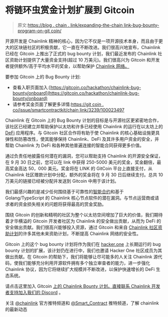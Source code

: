 # 将链环虫赏金计划扩展到 Gitcoin

> 原文:[https://blog . chain . link/expanding-the-chain link-bug-bounty-program-on-git coin/](https://blog.chain.link/expanding-the-chainlink-bug-bounty-program-onto-gitcoin/)

开源开发是 Chainlink 精神的核心，因为它不仅是一项开源技术本身，而且由于更大的区块链社区的积极贡献，它一直在不断改进。我们很高兴地宣布，Chainlink 已经在 Gitcoin 上推出了正式的 bug bounty 计划，我们最近发布的 Chainlink 社区资助计划提供了大量资金支持(超过 10 万美元)。我们很高兴为 Gitcoin 和开发者提供额外/高于平均水平的奖金，以帮助保护 [Chainlink 网络。](https://chain.link/)

要参加 Gitcoin 上的 Bug Bounty 计划:

*   查看入职页面加入:[https://gitcoin.co/hackathon/chainlink-bug-bounty/onboard](https://gitcoin.co/hackathon/chainlink-bug-bounty/onboard)
*   请参考奖金页面了解更多详情:[https://git coin . co/issue/smartcontractkit/chain link/3239/100023497](https://gitcoin.co/issue/smartcontractkit/chainlink/3239/100023497)

Chainlink 在 Gitcoin 上的 Bug Bounty 计划的目标是与开源社区更紧密地合作，该社区已经建立并帮助保护以太坊和许多已经使用 Chainlink 的运行在以太坊上的 [DeFi](https://chain.link/education/defi) 应用程序。与 Gitcoin 社区合作将有助于使 Chainlink 的核心基础设施更具弹性和防篡改性，使其能够保持 Chainlink、DeFi 及其许多用户资金的安全，并帮助 Chainlink 为 DeFi 和各种其他普遍连接的智能合同获得更多价值。

通过负责任地披露任何潜在的漏洞，您可以帮助支持 Chainlink 的开源安全保证，在 9 月 30 日之前，您可以在 link 中获得 250-5000 美元的奖金，奖金翻倍，最高奖金高达 50，000 美元。奖金将在 LINK 的 GitCoin 平台上直接支付，从 Chainlink 社区赠款计划中分配，额外的奖金将在 9 月 30 日后继续支付。总共 10 万美元的链接已经被分配并发送到 Gitcoin 中用于该计划。

我们最感兴趣的是减少任何围绕基于可靠性的[智能合约](https://chain.link/education/smart-contracts)和基于 Golang/TypeScript 的 Chainlink 核心节点软件的潜在漏洞。与节点运营商或请求者的资金损失相关的问题将获得最高的赏金奖励。

围绕 Gitcoin 的创新和精明的社区为整个以太坊空间增加了巨大的价值，我们期待着才华横溢的 Gitcoin 开发者社区为 Chainlink 的安全做出贡献，从而为 DeFi 的安全做出贡献。我们很高兴能够投入资源，通过 Gitcoin 和来自 [Chainlink 社区资助计划](https://blog.chain.link/introducing-the-chainlink-community-grant-program/)的许多其他未来资助计划，不断提高 Chainlink 网络的安全性。

Gitcoin 上的这个 bug bounty 计划将作为我们在 [hacker.one](https://hackerone.com/chainlink) 上长期运行的 bug bounty 计划的扩展，该计划仍在进行中，我们也邀请 Hacker One 社区成员为其做出贡献。在 Gitcoin 的帮助下，我们将能够让尽可能多的人关注 Chainlink 源代码，使我们能够充分利用开源软件拥有多个独立审查者的能力，进一步强化 Chainlink 协议，因为它将继续扩大规模并不断改进，以保护快速增长的 DeFi 生态系统。

请点击这里加入 Gitcoin [上的 Chainlink Bounty 计划。直接联系 Chainlink 开发者支持](https://gitcoin.co/issue/smartcontractkit/chainlink/3239/100023497)[加入我们的 Discord](https://discord.gg/aSK4zew) 。

关注 [@chainlink](https://twitter.com/chainlink) 官方推特频道和 [@Smart_Contract](https://twitter.com/Smart_Contract) 推特频道，了解 chainlink 的最新动态